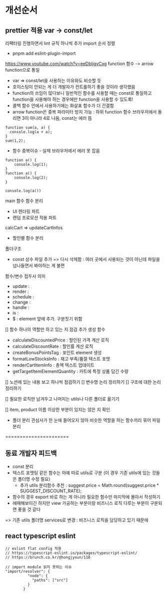 # 개선순서
prettier 적용
var -> const/let
- 

리팩터링 진행하면서 lint 규칙 하나씩 추가
import 순서 정렬
- pnpm add eslint-plugin-import

https://www.youtube.com/watch?v=eeDbljgvCxg
function 함수 -> arrow function으로 통일
- var => const/let을 사용하는 이유와도 비슷할 듯
- 호이스팅이 안되는 게 더 개발자가 컨트롤하기 좋을 것이라 생각했음
- function의 쓰임이 많다보니 일반적인 함수를 사용할 때는 const로 통일하고 function을 사용해야 하는 경우에만 function을 사용할 수 있도록!
- 콜백 함수 안에서 사용하기에는 화살표 함수가 더 간결함
- arrow function은 중복 파라미터 방지 가능 : 하위 function 함수 브라우저에서 돌리면 3이 아니라 4로 나옴, const는 에러 뜸
```
function sum(a, a) {
  console.log(a + a);
}
sum(1,2);
```
- 함수 중복이슈 - 실제 브라우저에서 에러 못 잡음
```
function a() {
    console.log(1);
}
function a() {
    console.log(2);
}

console.log(a())
```

main 함수 함수 분리
- UI 렌더링 파트
- 랜덤 프로모션 적용 파트

calcCart => updateCartInfos
- 할인별 함수 분리

폴더구조
- const 상수 파일 추가 => 다시 삭제함 : 여러 곳에서 사용되는 것이 아닌데 파일을 넘나들면서 봐야하는 게 불편

함수/변수 접두사 의미
- update : 
- render : 
- schedule : 
- change : 
- handle :
- is :
- $ : element 앞에 추가. 구분짓기 위함


[] 함수 하나의 역할만 하고 있는 지 점검
추가 생성 함수
- calculateDiscountedPrice : 할인된 가격 계산 로직
- calculateDiscountRate : 할인률 계산 로직
- createBonusPointsTag : 포인트 element 생성
- formatLowStocksInfo : 재고 부족/품절 텍스트 포맷
- renderCartItemInfo : 총액 텍스트 업데이트
- getTargetItemElementQuantity : 카트에 특정 상품 담긴 수량

[] 노션에 있는 내용 보고 하나씩 점검하기
[] 변수명 논리 정리하기
[] 구조에 대한 논리 정리하기

[] 필요한 로직만 남겨두고 나머지는 utils나 다른 폴더로 옮기기

[] item, product 이름 이상한 부분이 있지는 않은 지 확인

- 폴더 분리
관심사가 한 눈에 들어오지 않아 비슷한 역할을 하는 함수끼리 묶어 파일 분리

======================

## 동료 개발자 피드백
- const 분리
- 텍스트 포맷팅 같은 함수는 아예 따로 utils로 구분 (이 경우 기존 utils에 있는 것들은 폴더명 수정 필요)
  - 추가 utils 분리함수 추천 :  suggest.price = Math.round(suggest.price * SUGGEST_DISCOUNT_RATE); 
- 함수의 경우 export 바로 하는 게 아니라 필요한 함수만 마지막에 몰아서 작성하기
- 애매해보이긴 하지만 view 가공하는 부분이랑 비즈니스 로직 다루는 부분이 구분되면 좋을 것 같다

=> 기존 utils 폴더명 services로 변경 : 비즈니스 로직을 담당하고 있기 때문에


## react typescript eslint
```
// eslint flat config 적용
// https://typescript-eslint.io/packages/typescript-eslint/
// https://brunch.co.kr/@hongjyoun/118

// import module 읽지 못하는 이슈
"import/resolver": {
          "node": {
            "paths": ["src"]
          }
        }
```